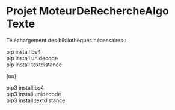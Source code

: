 # Projet MoteurDeRechercheAlgo Texte

Téléchargement des bibliothèques nécessaires :

pip install bs4  
pip install unidecode  
pip install textdistance  

(ou)

pip3 install bs4  
pip3 install unidecode  
pip3 install textdistance
